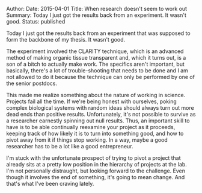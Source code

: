 Author: 
Date: 2015-04-01
Title: When research doesn't seem to work out
Summary: Today I just got the results back from an experiment. It wasn't good.
Status: published 

Today I just got the results back from an experiment that was supposed to form the backbone of my thesis. It wasn't good.

The experiment involved the CLARITY technique, which is an advanced method of making organic tissue transparent and, which it turns out, is a son of a bitch to actually make work. The specifics aren't important, but basically, there's a lot of trouble-shooting that needs to be done and I am not allowed to do it because the technique can only be performed by one of the senior postdocs.

This made me realize something about the nature of working in science. Projects fail all the time. If we're being honest with ourselves, poking complex biological systems with random ideas should always turn out more dead ends than positive results. Unfortunately, it's not possible to survive as a researcher earnestly spinning out null results. Thus, an important skill to have is to be able continually reexamine your project as it proceeds, keeping track of how likely it is to turn into something good, and how to pivot away from it if things stop working. In a way, maybe a good researcher has to be a lot like a good entrepreneur.

I'm stuck with the unfortunate prospect of trying to pivot a project that already sits at a pretty low position in the hierarchy of projects at the lab. I'm not personally distraught, but looking forward to the challenge. Even though it involves the end of something, it's going to mean change. And that's what I've been craving lately.